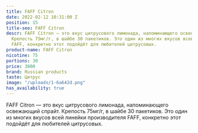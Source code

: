 ```yaml
---
title: FAFF Citron
date: 2022-02-12 10:31:00 Z
position: 15
title-seo: FAFF Citron
descr: FAFF Citron — это вкус цитрусового лимонада, напоминающего освежающий спрайт.
  Крепость 75мг/г, в шайбе 30 пакетиков. Это один из многих вкусов всей линейки производителя
  FAFF, конкретно этот подойдёт для любителей цитрусовых.
product-name: FAFF Citron
nicotine: 75
portions: 30
price: 3000
brand: Russian products
taste: Цитрус
image: "/uploads/1-6a642d.png"
has_availability: true
---
```


FAFF Citron — это вкус цитрусового лимонада, напоминающего освежающий спрайт. Крепость 75мг/г, в шайбе 30 пакетиков. Это один из многих вкусов всей линейки производителя FAFF, конкретно этот подойдёт для любителей цитрусовых.